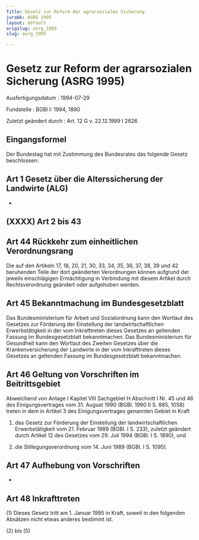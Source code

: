 ```yaml
---
Title: Gesetz zur Reform der agrarsozialen Sicherung
jurabk: ASRG 1995
layout: default
origslug: asrg_1995
slug: asrg_1995

---
```


# Gesetz zur Reform der agrarsozialen Sicherung (ASRG 1995)

Ausfertigungsdatum
:   1994-07-29

Fundstelle
:   BGBl I: 1994, 1890

Zuletzt geändert durch
:   Art. 12 G v. 22.12.1999 I 2626

## Eingangsformel

Der Bundestag hat mit Zustimmung des Bundesrates das folgende Gesetz
beschlossen:

## Art 1 Gesetz über die Alterssicherung der Landwirte (ALG)

-

## (XXXX) Art 2 bis 43

## Art 44 Rückkehr zum einheitlichen Verordnungsrang

Die auf den Artikeln 17, 18, 20, 21, 30, 33, 34, 35, 36, 37, 38, 39
und 42 beruhenden Teile der dort geänderten Verordnungen können
aufgrund der jeweils einschlägigen Ermächtigung in Verbindung mit
diesem Artikel durch Rechtsverordnung geändert oder aufgehoben werden.

## Art 45 Bekanntmachung im Bundesgesetzblatt

Das Bundesministerium für Arbeit und Sozialordnung kann den Wortlaut
des Gesetzes zur Förderung der Einstellung der landwirtschaftlichen
Erwerbstätigkeit in der vom Inkrafttreten dieses Gesetzes an geltenden
Fassung im Bundesgesetzblatt bekanntmachen. Das Bundesministerium für
Gesundheit kann den Wortlaut des Zweiten Gesetzes über die
Krankenversicherung der Landwirte in der vom Inkrafttreten dieses
Gesetzes an geltenden Fassung im Bundesgesetzblatt bekanntmachen.

## Art 46 Geltung von Vorschriften im Beitrittsgebiet

Abweichend von Anlage I Kapitel VIII Sachgebiet H Abschnitt I Nr. 45
und 46 des Einigungsvertrages vom 31. August 1990 (BGBl. 1990 II S.
885, 1058) treten in dem in Artikel 3 des Einigungsvertrages genannten
Gebiet in Kraft

1.  das Gesetz zur Förderung der Einstellung der landwirtschaftlichen
    Erwerbstätigkeit vom 21. Februar 1989 (BGBl. I S. 233), zuletzt
    geändert durch Artikel 12 des Gesetzes vom 29. Juli 1994 (BGBl. I S.
    1890), und


2.  die Stillegungsverordnung vom 14. Juni 1989 (BGBl. I S. 1095).

## Art 47 Aufhebung von Vorschriften

-

## Art 48 Inkrafttreten

(1) Dieses Gesetz tritt am 1. Januar 1995 in Kraft, soweit in den
folgenden Absätzen nicht etwas anderes bestimmt ist.

(2) bis (5)

